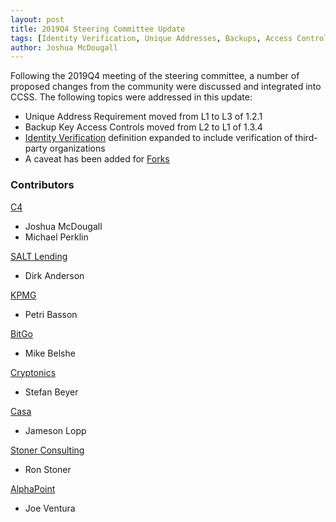 ```yaml
---
layout: post
title: 2019Q4 Steering Committee Update
tags: [Identity Verification, Unique Addresses, Backups, Access Control]
author: Joshua McDougall
---
```


Following the 2019Q4 meeting of the steering committee, a number of proposed changes from the community were discussed and integrated into CCSS.  The following topics were addressed in this update:

* Unique Address Requirement moved from L1 to L3 of 1.2.1
* Backup Key Access Controls moved from L2 to L1 of 1.3.4
* [Identity Verification](#identity-verification) definition expanded to include verification of third-party organizations
* A caveat has been added for [Forks](#fork)

### Contributors

[C4](https://cryptoconsortium.org) 

* Joshua McDougall 
* Michael Perklin

[SALT Lending](https://saltlending.com)

* Dirk Anderson

[KPMG](https://kpmg.com)

* Petri Basson

[BitGo](https://bitgo.com)

* Mike Belshe

[Cryptonics](https://cryptonics.consulting)

* Stefan Beyer

[Casa](https://keys.casa)

* Jameson Lopp

[Stoner Consulting](http://stonerconsulting.io/)

* Ron Stoner

[AlphaPoint](https://alphapoint.com)

* Joe Ventura

